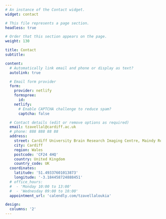 ```yaml
---
# An instance of the Contact widget.
widget: contact

# This file represents a page section.
headless: true

# Order that this section appears on the page.
weight: 130

title: Contact
subtitle:

content:
  # Automatically link email and phone or display as text?
  autolink: true

  # Email form provider
  form:
    provider: netlify
    formspree:
      id:
    netlify:
      # Enable CAPTCHA challenge to reduce spam?
      captcha: false

  # Contact details (edit or remove options as required)
  email: tzavellal@cardiff.ac.uk
  # phone: 888 888 88 88
  address:
    street: Cardiff University Brain Research Imaging Centre, Maindy Road
    city: Cardiff
    region: Wales
    postcode: 'CF24 4HQ'
    country: United Kingdom
    country_code: UK
  coordinates:
    latitude: '51.49337601013873'
    longitude: '-3.184458724888451'
  # office_hours:
  #  - 'Monday 10:00 to 13:00'
  #  - 'Wednesday 09:00 to 10:00'
  appointment_url: 'calendly.com/tzavellaloukia'

design:
  columns: '2'
---
```

